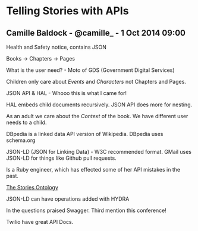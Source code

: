 # Telling Stories with APIs

## Camille Baldock - @camille_ - 1 Oct 2014 09:00

Health and Safety notice, contains JSON

Books -> Chapters -> Pages

What is the user need? - Moto of GDS (Government Digital Services)

Children only care about _Events_ and _Characters_ not Chapters and Pages.

JSON API & HAL - Whooo this is what I came for!

HAL embeds child documents recursively.
JSON API does more for nesting.

As an adult we care about the _Context_ of the book. We have different user needs to a child.

DBpedia is a linked data API version of Wikipedia.
DBpedia uses schema.org

JSON-LD (JSON for Linking Data) - W3C recommended format.
GMail uses JSON-LD for things like Github pull requests.

Is a Ruby engineer, which has effected some of her API mistakes in the past.

[The Stories Ontology](http://www.contextus.net/stories)

JSON-LD can have operations added with HYDRA

In the questions praised Swagger. Third mention this conference!

Twilio have great API Docs.


